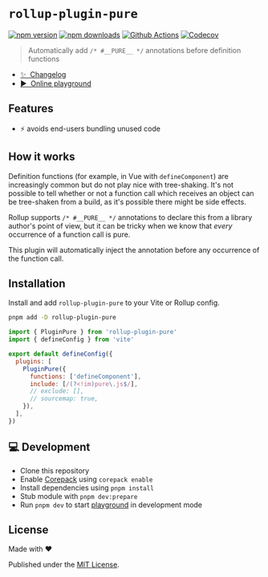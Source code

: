 # `rollup-plugin-pure`

[![npm version][npm-version-src]][npm-version-href]
[![npm downloads][npm-downloads-src]][npm-downloads-href]
[![Github Actions][github-actions-src]][github-actions-href]
[![Codecov][codecov-src]][codecov-href]

> Automatically add `/* #__PURE__ */` annotations before definition functions

- [✨ &nbsp;Changelog](https://github.com/danielroe/rollup-plugin-pure/blob/main/CHANGELOG.md)
- [▶️ &nbsp;Online playground](https://stackblitz.com/github/danielroe/rollup-plugin-pure/tree/main/playground)

## Features

- ⚡️ avoids end-users bundling unused code

## How it works

Definition functions (for example, in Vue with `defineComponent`) are increasingly common but do not play nice with tree-shaking. It's not possible to tell whether or not a function call which receives an object can be tree-shaken from a build, as it's possible there might be side effects.

Rollup supports `/* #__PURE__ */` annotations to declare this from a library author's point of view, but it can be tricky when we know that _every_ occurrence of a function call is pure.

This plugin will automatically inject the annotation before any occurrence of the function call.

## Installation

Install and add `rollup-plugin-pure` to your Vite or Rollup config.

```bash
pnpm add -D rollup-plugin-pure
```

```js
import { PluginPure } from 'rollup-plugin-pure'
import { defineConfig } from 'vite'

export default defineConfig({
  plugins: [
    PluginPure({
      functions: ['defineComponent'],
      include: [/(?<!im)pure\.js$/],
      // exclude: [],
      // sourcemap: true,
    }),
  ],
})
```

## 💻 Development

- Clone this repository
- Enable [Corepack](https://github.com/nodejs/corepack) using `corepack enable`
- Install dependencies using `pnpm install`
- Stub module with `pnpm dev:prepare`
- Run `pnpm dev` to start [playground](./playground) in development mode

## License

Made with ❤️

Published under the [MIT License](./LICENCE).

<!-- Badges -->

[npm-version-src]: https://img.shields.io/npm/v/rollup-plugin-pure?style=flat-square
[npm-version-href]: https://npmjs.com/package/rollup-plugin-pure
[npm-downloads-src]: https://img.shields.io/npm/dm/rollup-plugin-pure?style=flat-square
[npm-downloads-href]: https://npm.chart.dev/rollup-plugin-pure
[github-actions-src]: https://img.shields.io/github/actions/workflow/status/danielroe/rollup-plugin-pure/ci.yml?branch=main
[github-actions-href]: https://github.com/danielroe/rollup-plugin-pure/actions?query=workflow%3Aci
[codecov-src]: https://img.shields.io/codecov/c/gh/danielroe/rollup-plugin-pure/main?style=flat-square
[codecov-href]: https://codecov.io/gh/danielroe/rollup-plugin-pure
